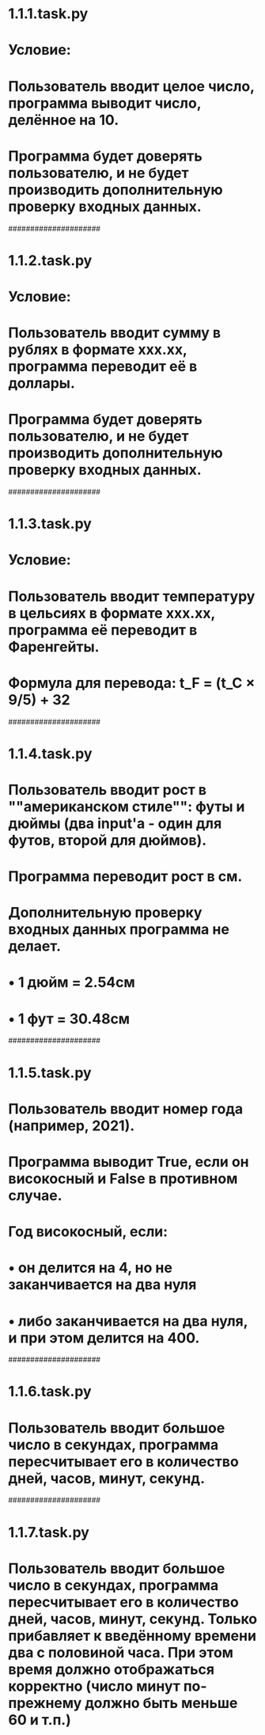 # 1.1.1.task.py
# Условие:
# Пользователь вводит целое число, программа выводит число, делённое на 10.
# Программа будет доверять пользователю, и не будет производить дополнительную проверку входных данных.

#####################

# 1.1.2.task.py
# Условие:
# Пользователь вводит сумму в рублях в формате xxx.xx, программа переводит её в доллары.
# Программа будет доверять пользователю, и не будет производить дополнительную проверку входных данных.

#####################

# 1.1.3.task.py
# Условие:
# Пользователь вводит температуру в цельсиях в формате xxx.xx, программа её переводит в Фаренгейты.
# Формула для перевода: t_F  = (t_C  × 9/5) + 32

#####################

# 1.1.4.task.py
# Пользователь вводит рост в ""американском стиле"": футы и дюймы (два input'a - один для футов, второй для дюймов). 
# Программа переводит рост в см.
# Дополнительную проверку входных данных программа не делает.
#    • 1 дюйм = 2.54см
#    • 1 фут = 30.48см

#####################

# 1.1.5.task.py
# Пользователь вводит номер года (например, 2021).
# Программа выводит True, если он високосный и False в противном случае.
# Год високосный, если:
# • он делится на 4, но не заканчивается на два нуля
# • либо заканчивается на два нуля, и при этом делится на 400.

#####################

# 1.1.6.task.py
# Пользователь вводит большое число в секундах, программа пересчитывает его в количество дней, часов, минут, секунд.

#####################

# 1.1.7.task.py
# Пользователь вводит большое число в секундах, программа пересчитывает его в количество дней, часов, минут, секунд. Только прибавляет к введённому времени два с половиной часа. При этом время должно отображаться корректно (число минут по-прежнему должно быть меньше 60 и т.п.)
